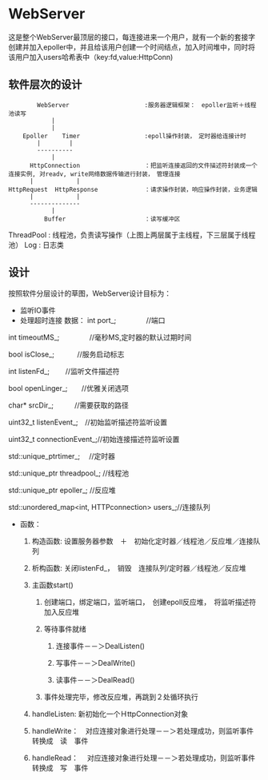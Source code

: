 # WebServer
这是整个WebServer最顶层的接口，每连接进来一个用户，就有一个新的套接字创建并加入epoller中，并且给该用户创建一个时间结点，加入时间堆中，同时将该用户加入users哈希表中（key:fd,value:HttpConn)

## 软件层次的设计
            WebServer                     :服务器逻辑框架：　epoller监听＋线程池读写
                |
                |
        Epoller    Timer                  :epoll操作封装，　定时器给连接计时
            |        |
            ----------
                |
          HttpConnection                  ：把监听连接返回的文件描述符封装成一个连接实例, 对readv, write网络数据传输进行封装，　管理连接
          |            |
    HttpRequest  HttpResponse             ：请求操作封装，响应操作封装，业务逻辑
          |            |
          --------------
                |
              Buffer                      ：读写缓冲区
  
  ThreadPool                              : 线程池，负责读写操作（上图上两层属于主线程，下三层属于线程池）
  Log                                     : 日志类

## 设计
按照软件分层设计的草图，WebServer设计目标为：

+ 监听IO事件
+ 处理超时连接
数据：
int port_; 　　　　//端口

int timeoutMS_; 　　　　//毫秒MS,定时器的默认过期时间

bool isClose_; 　　　//服务启动标志

int listenFd_; 　　//监听文件描述符

bool openLinger_;　　//优雅关闭选项

char* srcDir_;　　　//需要获取的路径

uint32_t listenEvent_;　//初始监听描述符监听设置

uint32_t connectionEvent_;//初始连接描述符监听设置

std::unique_ptrtimer_;　 //定时器

std::unique_ptr threadpool_; //线程池

std::unique_ptr epoller_; //反应堆

std::unordered_map<int, HTTPconnection> users_;//连接队列

+ 函数：

    1. 构造函数: 设置服务器参数　＋　初始化定时器／线程池／反应堆／连接队列

    2. 析构函数: 关闭listenFd_，　销毁　连接队列/定时器／线程池／反应堆

    3. 主函数start()

        1. 创建端口，绑定端口，监听端口，　创建epoll反应堆，　将监听描述符加入反应堆

        2. 等待事件就绪

            1. 连接事件－－＞DealListen()

            2. 写事件－－＞DealWrite()

            3. 读事件－－＞DealRead()

        3. 事件处理完毕，修改反应堆，再跳到２处循环执行

    4. handleListen:  新初始化一个ＨttpConnection对象

    5. handleWrite：　对应连接对象进行处理－－＞若处理成功，则监听事件转换成　读　事件

    6. handleRead：　 对应连接对象进行处理－－＞若处理成功，则监听事件转换成　写　事件
